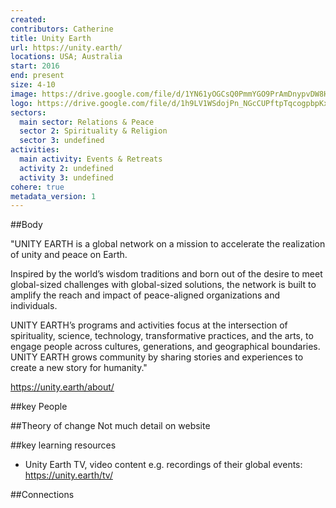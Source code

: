 ```yaml
---
created:
contributors: Catherine
title: Unity Earth
url: https://unity.earth/
locations: USA; Australia
start: 2016
end: present
size: 4-10
image: https://drive.google.com/file/d/1YN61yOGCsQ0PmmYGO9PrAmDnypvDW8HB/view?usp=drive_link
logo: https://drive.google.com/file/d/1h9LV1WSdojPn_NGcCUPftpTqcogpbpKx/view?usp=drive_link
sectors:
  main sector: Relations & Peace
  sector 2: Spirituality & Religion
  sector 3: undefined
activities: 
  main activity: Events & Retreats
  activity 2: undefined
  activity 3: undefined
cohere: true
metadata_version: 1
---
```



##Body

"UNITY EARTH is a global network on a mission to accelerate the realization of unity and peace on Earth.

Inspired by the world’s wisdom traditions and born out of the desire to meet global-sized challenges with global-sized solutions, the network is built to amplify the reach and impact of peace-aligned organizations and individuals.

UNITY EARTH’s programs and activities focus at the intersection of spirituality, science, technology, transformative practices, and the arts, to engage people across cultures, generations, and geographical boundaries. UNITY EARTH grows community by sharing stories and experiences to create a new story for humanity."

https://unity.earth/about/ 


##key People


##Theory of change
Not much detail on website

##key learning resources
- Unity Earth TV, video content e.g. recordings of their global events: https://unity.earth/tv/ 

##Connections


